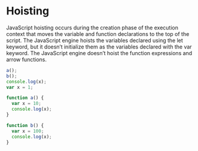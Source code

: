 # Hoisting

JavaScript hoisting occurs during the creation phase of the execution context that moves the variable and function declarations to the top of the script.
The JavaScript engine hoists the variables declared using the let keyword, but it doesn’t initialize them as the variables declared with the var keyword.
The JavaScript engine doesn’t hoist the function expressions and arrow functions.

```js
a();
b();
console.log(x);
var x = 1;

function a() {
  var x = 10;
  console.log(x);
}

function b() {
  var x = 100;
  console.log(x);
}
```
